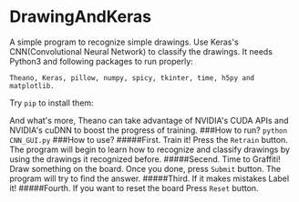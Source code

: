 # DrawingAndKeras
A simple program to recognize simple drawings.
Use Keras's CNN(Convolutional Neural Network) to classify the drawings.
It needs Python3 and following packages to run properly:

`Theano, Keras, pillow, numpy, spicy, tkinter, time, h5py and matplotlib.`

Try `pip` to install them:

And what's more, Theano can take advantage of NVIDIA's CUDA APIs and NVIDIA's cuDNN to boost the progress of training.
###How to run?
`python CNN_GUI.py`
###How to use?
#####First. Train it!
Press the `Retrain` button. The program will begin to learn how to recognize and classify drawings by using the drawings it recognized before.
#####Secend. Time to Graffiti!
Draw something on the board. Once you done, press `Submit` button. The program will try to find the answer.
#####Third. If it makes mistakes
Label it!
#####Fourth. If you want to reset the board
Press `Reset` button.
